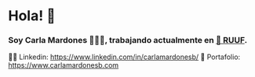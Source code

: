 # Hola! 👋 
### Soy Carla Mardones 👩🏼‍💻, trabajando actualmente en <a href="https://ruuf.cl">🍌 RUUF</a>.

👩‍💼 Linkedin: https://www.linkedin.com/in/carlamardonesb/
💼 Portafolio: https://www.carlamardonesb.com
